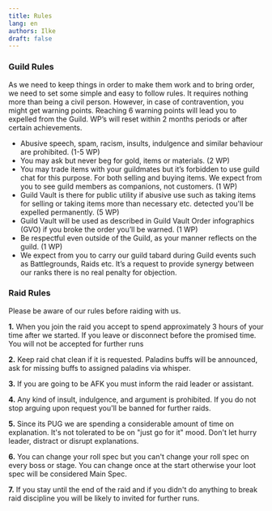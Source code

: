 ```yaml
---
title: Rules
lang: en
authors: Ilke
draft: false
---
```


### Guild Rules 
As we need to keep things in order to make them work and to bring order, we need to set some simple and easy to follow rules. It requires nothing more than being a civil person. However, in case of contravention, you might get warning points. Reaching 6 warning points will lead you to expelled from the Guild. WP’s will reset within 2 months periods or after certain achievements.

- Abusive speech, spam, racism, insults, indulgence and similar behaviour are prohibited. (1-5 WP)  
- You may ask but never beg for gold, items or materials. (2 WP)  
- You may trade items with your guildmates but it’s forbidden to use guild chat for this purpose. For both selling and buying items. We expect from you to see guild members as companions, not customers. (1 WP)  
- Guild Vault is there for public utility if abusive use such as taking items for selling or taking items more than necessary etc. detected you'll be expelled permanently. (5 WP)  
- Guild Vault will be used as described in Guild Vault Order infographics (GVO) if you broke the order you’ll be warned. (1 WP)  
- Be respectful even outside of the Guild, as your manner reflects on the guild. (1 WP)  
- We expect from you to carry our guild tabard during Guild events such as Battlegrounds, Raids etc. It’s a request to provide synergy between our ranks there is no real penalty for objection.  

### Raid Rules
Please be aware of our rules before raiding with us.

**1.** When you join the raid you accept to spend approximately 3 hours of your time after we started. If you leave or disconnect before the promised time. You will not be accepted for further runs 

**2.** Keep raid chat clean if it is requested. Paladins buffs will be announced, ask for missing buffs to assigned paladins via whisper.  

**3.** If you are going to be AFK you must inform the raid leader or assistant.  

**4.** Any kind of insult, indulgence, and argument is prohibited. If you do not stop arguing upon request you'll be banned for further raids.  

**5.** Since its PUG we are spending a considerable amount of time on explanation. It's not tolerated to be on "just go for it" mood. Don't let hurry leader, distract or disrupt explanations.  

**6.** You can change your roll spec but you can't change your roll spec on every boss or stage. You can change once at the start otherwise your loot spec will be considered Main Spec. 
 
**7.** If you stay until the end of the raid and if you didn't do anything to break raid discipline you will be likely to invited for further runs.  
